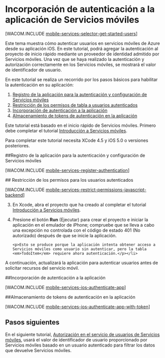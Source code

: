 ﻿<properties urlDisplayName="Get Started with Authentication (iOS)" pageTitle="Introducción a la autenticación (iOS) | Centro de desarrollo móvil" metaKeywords="Azure registering application, Azure authentication, application authenticate, authenticate mobile services, Mobile Services iOS" description="Learn how to use Mobile Services to authenticate users of your iOS app through a variety of identity providers, including Google, Facebook, Twitter, and Microsoft." metaCanonical="" services="mobile-services" documentationCenter="Mobile" title="Get started with authentication in Mobile Services" authors="krisragh" solutions="" manager="dwrede" editor="" />

<tags ms.service="mobile-services" ms.workload="mobile" ms.tgt_pltfrm="mobile-ios" ms.devlang="objective-c" ms.topic="article" ms.date="10/10/2014" ms.author="krisragh" />

# Incorporación de autenticación a la aplicación de Servicios móviles

[WACOM.INCLUDE [mobile-services-selector-get-started-users](../includes/mobile-services-selector-get-started-users.md)]

Este tema muestra cómo autenticar usuarios en servicios móviles de Azure desde su aplicación iOS.   En este tutorial, podrá agregar la autenticación al proyecto de inicio rápido mediante un proveedor de identidad admitido por Servicios móviles. Una vez que se haya realizado la autenticación y autorización correctamente en los Servicios móviles, se mostrará el valor de identificador de usuario.  

En este tutorial se realiza un recorrido por los pasos básicos para habilitar la autenticación en su aplicación:

1. [Registro de la aplicación para la autenticación y configuración de Servicios móviles]
2. [Restricción de los permisos de tabla a usuarios autenticados]
3. [Incorporación de autenticación a la aplicación]
4. [Almacenamiento de tokens de autenticación en la aplicación]

Este tutorial está basado en el inicio rápido de Servicios móviles. Primero debe completar el tutorial [Introducción a Servicios móviles].

Para completar este tutorial necesita XCode 4.5 y iOS 5.0 o versiones posteriores.

##<a name="register"></a>Registro de la aplicación para la autenticación y configuración de Servicios móviles

[WACOM.INCLUDE [mobile-services-register-authentication](../includes/mobile-services-register-authentication.md)]

##<a name="permissions"></a> Restricción de los permisos para los usuarios autenticados

[WACOM.INCLUDE [mobile-services-restrict-permissions-javascript-backend](../includes/mobile-services-restrict-permissions-javascript-backend.md)]

<ol start="3">
<li><p>En Xcode, abra el proyecto que ha creado al completar el tutorial <a href="/es-es/documentation/articles/mobile-services-ios-get-started">Introducción a Servicios móviles</a>.</p></li>
<li><p>Presione el botón <strong>Run</strong> (Ejecutar) para crear el proyecto e iniciar la aplicación en el emulador de iPhone; compruebe que se lleva a cabo una excepción no controlada con el código de estado 401 (No autorizado) después de que se inicie la aplicación.<p>

   	<p>Esto se produce porque la aplicación intenta obtener acceso a Servicios móviles como usuario sin autenticar, pero la tabla <em>TodoItem</em> requiere ahora autenticación.</p></li>
</ol>

A continuación, actualizará la aplicación para autenticar usuarios antes de solicitar recursos del servicio móvil.

##<a name="add-authentication"></a>Incorporación de autenticación a la aplicación

[WACOM.INCLUDE [mobile-services-ios-authenticate-app](../includes/mobile-services-ios-authenticate-app.md)]

##<a name="store-authentication"></a>Almacenamiento de tokens de autenticación en la aplicación

[WACOM.INCLUDE [mobile-services-ios-authenticate-app-with-token](../includes/mobile-services-ios-authenticate-app-with-token.md)]

## <a name="next-steps"></a>Pasos siguientes

En el siguiente tutorial, [Autorización en el servicio de usuarios de Servicios móviles][Autorización de usuarios con scripts], usará el valor de identificador de usuario proporcionado por Servicios móviles basado en un usuario autenticado para filtrar los datos que devuelve Servicios móviles.

<!-- Anchors. -->
[Registro de la aplicación para la autenticación y configuración de Servicios móviles]: #register
[Restricción de los permisos de tabla a usuarios autenticados]: #permissions
[Incorporación de autenticación a la aplicación]: #add-authentication
[Pasos siguientes]:#next-steps
[Almacenamiento de tokens de autenticación en la aplicación]:#store-authentication

<!-- Images. -->




[4]: ./media/mobile-services-ios-get-started-users/mobile-services-selection.png
[5]: ./media/mobile-services-ios-get-started-users/mobile-service-uri.png







[13]: ./media/mobile-services-ios-get-started-users/mobile-identity-tab.png
[14]: ./media/mobile-services-ios-get-started-users/mobile-portal-data-tables.png
[15]: ./media/mobile-services-ios-get-started-users/mobile-portal-change-table-perms.png


<!-- URLs. -->
[Página Enviar una aplicación]: http://go.microsoft.com/fwlink/p/?LinkID=266582
[Mis aplicaciones]: http://go.microsoft.com/fwlink/p/?LinkId=262039
[SDK de Live para Windows]: http://go.microsoft.com/fwlink/p/?LinkId=262253
[Inicio de sesión único para aplicaciones de la Tienda Windows mediante Live Connect]: /es-es/develop/mobile/tutorials/single-sign-on-windows-8-dotnet
[Introducción a Servicios móviles]: /es-es/develop/mobile/tutorials/get-started-ios
[Introducción a los datos]: /es-es/develop/mobile/tutorials/get-started-with-data-ios
[Introducción a la autenticación]: /es-es/develop/mobile/tutorials/get-started-with-users-ios
[Introducción a las notificaciones de inserción]: /es-es/develop/mobile/tutorials/get-started-with-push-ios
[Autorización de usuarios con scripts]: /es-es/develop/mobile/tutorials/authorize-users-in-scripts-ios

[Portal de administración de Azure]: https://manage.windowsazure.com/
